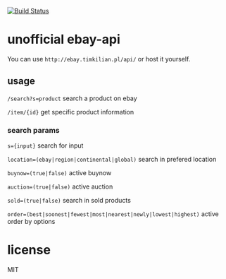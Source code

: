 [![Build Status](https://travis-ci.com/ebay-unofficial/ebay-api.svg?branch=master)](https://travis-ci.com/ebay-unofficial/ebay-api)
# unofficial ebay-api
You can use `http://ebay.timkilian.pl/api/` or host it yourself.

## usage 
`/search?s=product` search a product on ebay

`/item/{id}` get specific product information

### search params 
`s={input}` search for input 

`location=(ebay|region|continental|global)` search in prefered location 

`buynow=(true|false)` active buynow 

`auction=(true|false)` active auction

`sold=(true|false)` search in sold products

`order=(best|soonest|fewest|most|nearest|newly|lowest|highest)` active order by options

# license 
MIT
